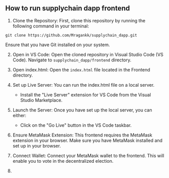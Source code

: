 ## How to run supplychain dapp frontend
1. Clone the Repository: First, clone this repository by running the following command in your terminal:
```
git clone https://github.com/Mragankk/supplychain_dapp.git
```
Ensure that you have Git installed on your system.

2. Open in VS Code: Open the cloned repository in Visual Studio Code (VS Code). Navigate to `supplychain_dapp/frontend` directory.
3. Open index.html: Open the `index.html` file located in the Frontend directory.
4. Set up Live Server: You can run the index.html file on a local server.
   - Install the "Live Server" extension for VS Code from the Visual Studio Marketplace.
5. Launch the Server: Once you have set up the local server, you can either:

   - Click on the "Go Live" button in the VS Code taskbar.
6. Ensure MetaMask Extension: This frontend requires the MetaMask extension in your browser. Make sure you have MetaMask installed and set up in your browser.
7. Connect Wallet: Connect your MetaMask wallet to the frontend. This will enable you to vote in the decentralized election.
8. 
